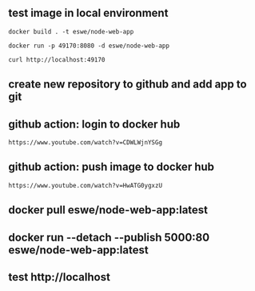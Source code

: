 ## test image in local environment

    docker build . -t eswe/node-web-app

    docker run -p 49170:8080 -d eswe/node-web-app

    curl http://localhost:49170

## create new repository to github and add app to git 

## github action: login to docker hub 
    
    https://www.youtube.com/watch?v=CDWLWjnYSGg

## github action: push image to docker hub 

    https://www.youtube.com/watch?v=HwATG0ygxzU

## docker pull eswe/node-web-app:latest

## docker run --detach --publish 5000:80 eswe/node-web-app:latest

## test http://localhost